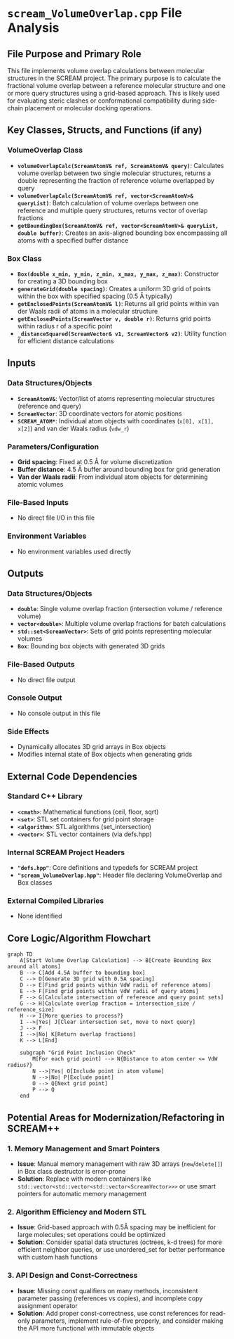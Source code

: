# `scream_VolumeOverlap.cpp` File Analysis

## File Purpose and Primary Role

This file implements volume overlap calculations between molecular structures in the SCREAM project. The primary purpose is to calculate the fractional volume overlap between a reference molecular structure and one or more query structures using a grid-based approach. This is likely used for evaluating steric clashes or conformational compatibility during side-chain placement or molecular docking operations.

## Key Classes, Structs, and Functions (if any)

### VolumeOverlap Class

- **`volumeOverlapCalc(ScreamAtomV& ref, ScreamAtomV& query)`**: Calculates volume overlap between two single molecular structures, returns a double representing the fraction of reference volume overlapped by query
- **`volumeOverlapCalc(ScreamAtomV& ref, vector<ScreamAtomV>& queryList)`**: Batch calculation of volume overlaps between one reference and multiple query structures, returns vector of overlap fractions
- **`getBoundingBox(ScreamAtomV& ref, vector<ScreamAtomV>& queryList, double buffer)`**: Creates an axis-aligned bounding box encompassing all atoms with a specified buffer distance

### Box Class

- **`Box(double x_min, y_min, z_min, x_max, y_max, z_max)`**: Constructor for creating a 3D bounding box
- **`generateGrid(double spacing)`**: Creates a uniform 3D grid of points within the box with specified spacing (0.5 Å typically)
- **`getEnclosedPoints(ScreamAtomV& l)`**: Returns all grid points within van der Waals radii of atoms in a molecular structure
- **`getEnclosedPoints(ScreamVector v, double r)`**: Returns grid points within radius r of a specific point
- **`_distanceSquared(ScreamVector& v1, ScreamVector& v2)`**: Utility function for efficient distance calculations

## Inputs

### Data Structures/Objects

- **`ScreamAtomV&`**: Vector/list of atoms representing molecular structures (reference and query)
- **`ScreamVector`**: 3D coordinate vectors for atomic positions
- **`SCREAM_ATOM*`**: Individual atom objects with coordinates (`x[0], x[1], x[2]`) and van der Waals radius (`vdw_r`)

### Parameters/Configuration

- **Grid spacing**: Fixed at 0.5 Å for volume discretization
- **Buffer distance**: 4.5 Å buffer around bounding box for grid generation
- **Van der Waals radii**: From individual atom objects for determining atomic volumes

### File-Based Inputs

- No direct file I/O in this file

### Environment Variables

- No environment variables used directly

## Outputs

### Data Structures/Objects

- **`double`**: Single volume overlap fraction (intersection volume / reference volume)
- **`vector<double>`**: Multiple volume overlap fractions for batch calculations
- **`std::set<ScreamVector>`**: Sets of grid points representing molecular volumes
- **`Box`**: Bounding box objects with generated 3D grids

### File-Based Outputs

- No direct file output

### Console Output

- No console output in this file

### Side Effects

- Dynamically allocates 3D grid arrays in Box objects
- Modifies internal state of Box objects when generating grids

## External Code Dependencies

### Standard C++ Library

- **`<cmath>`**: Mathematical functions (ceil, floor, sqrt)
- **`<set>`**: STL set containers for grid point storage
- **`<algorithm>`**: STL algorithms (set_intersection)
- **`<vector>`**: STL vector containers (via defs.hpp)

### Internal SCREAM Project Headers

- **`"defs.hpp"`**: Core definitions and typedefs for SCREAM project
- **`"scream_VolumeOverlap.hpp"`**: Header file declaring VolumeOverlap and Box classes

### External Compiled Libraries

- None identified

## Core Logic/Algorithm Flowchart

```mermaid
graph TD
    A[Start Volume Overlap Calculation] --> B[Create Bounding Box around all atoms]
    B --> C[Add 4.5A buffer to bounding box]
    C --> D[Generate 3D grid with 0.5A spacing]
    D --> E[Find grid points within VdW radii of reference atoms]
    E --> F[Find grid points within VdW radii of query atoms]
    F --> G[Calculate intersection of reference and query point sets]
    G --> H[Calculate overlap fraction = intersection_size / reference_size]
    H --> I{More queries to process?}
    I -->|Yes| J[Clear intersection set, move to next query]
    J --> F
    I -->|No| K[Return overlap fractions]
    K --> L[End]

    subgraph "Grid Point Inclusion Check"
        M[For each grid point] --> N{Distance to atom center <= VdW radius?}
        N -->|Yes| O[Include point in atom volume]
        N -->|No| P[Exclude point]
        O --> Q[Next grid point]
        P --> Q
    end
```

## Potential Areas for Modernization/Refactoring in SCREAM++

### 1. Memory Management and Smart Pointers

- **Issue**: Manual memory management with raw 3D arrays (`new`/`delete[]`) in Box class destructor is error-prone
- **Solution**: Replace with modern containers like `std::vector<std::vector<std::vector<ScreamVector>>>` or use smart pointers for automatic memory management

### 2. Algorithm Efficiency and Modern STL

- **Issue**: Grid-based approach with 0.5Å spacing may be inefficient for large molecules; set operations could be optimized
- **Solution**: Consider spatial data structures (octrees, k-d trees) for more efficient neighbor queries, or use unordered_set for better performance with custom hash functions

### 3. API Design and Const-Correctness

- **Issue**: Missing const qualifiers on many methods, inconsistent parameter passing (references vs copies), and incomplete copy assignment operator
- **Solution**: Add proper const-correctness, use const references for read-only parameters, implement rule-of-five properly, and consider making the API more functional with immutable objects
